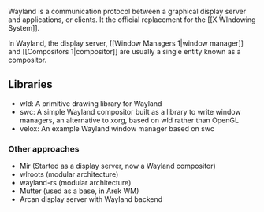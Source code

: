Wayland is a communication protocol between a graphical display server and applications, or clients.
It the official replacement for the [[X WIndowing System]].

In Wayland, the display server, [[Window Managers 1|window manager]] and [[Compositors 1|compositor]]  are usually a single entity known as a compositor.

## Libraries
- wld: A primitive drawing library for Wayland
- swc: A simple Wayland compositor built as a library to write window managers, an alternative to xorg, based on wld rather than OpenGL
- velox: An example Wayland window manager based on swc
### Other approaches
- Mir (Started as a display server, now a Wayland compositor)
- wlroots (modular architecture)
- wayland-rs (modular architecture)
- Mutter (used as a base, in Arek WM)
- Arcan display server with Wayland backend
